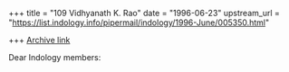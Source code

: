 +++
title = "109 Vidhyanath K. Rao"
date = "1996-06-23"
upstream_url = "https://list.indology.info/pipermail/indology/1996-June/005350.html"

+++
[Archive link](https://list.indology.info/pipermail/indology/1996-June/005350.html)


Dear Indology members:




